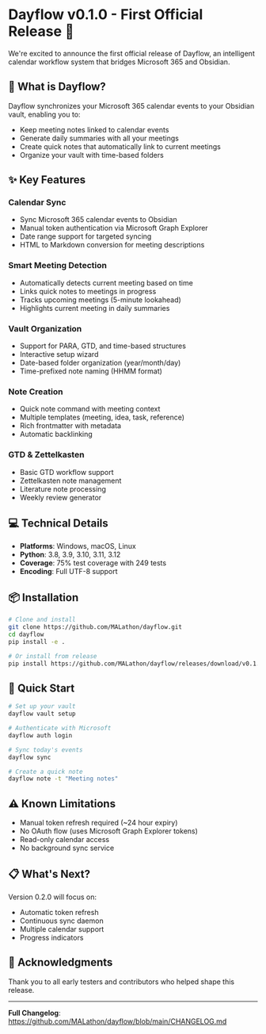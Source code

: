 # Dayflow v0.1.0 - First Official Release 🎉

We're excited to announce the first official release of Dayflow, an intelligent calendar workflow system that bridges Microsoft 365 and Obsidian.

## 🚀 What is Dayflow?

Dayflow synchronizes your Microsoft 365 calendar events to your Obsidian vault, enabling you to:
- Keep meeting notes linked to calendar events
- Generate daily summaries with all your meetings
- Create quick notes that automatically link to current meetings
- Organize your vault with time-based folders

## ✨ Key Features

### Calendar Sync
- Sync Microsoft 365 calendar events to Obsidian
- Manual token authentication via Microsoft Graph Explorer
- Date range support for targeted syncing
- HTML to Markdown conversion for meeting descriptions

### Smart Meeting Detection
- Automatically detects current meeting based on time
- Links quick notes to meetings in progress
- Tracks upcoming meetings (5-minute lookahead)
- Highlights current meeting in daily summaries

### Vault Organization
- Support for PARA, GTD, and time-based structures
- Interactive setup wizard
- Date-based folder organization (year/month/day)
- Time-prefixed note naming (HHMM format)

### Note Creation
- Quick note command with meeting context
- Multiple templates (meeting, idea, task, reference)
- Rich frontmatter with metadata
- Automatic backlinking

### GTD & Zettelkasten
- Basic GTD workflow support
- Zettelkasten note management
- Literature note processing
- Weekly review generator

## 💻 Technical Details

- **Platforms**: Windows, macOS, Linux
- **Python**: 3.8, 3.9, 3.10, 3.11, 3.12
- **Coverage**: 75% test coverage with 249 tests
- **Encoding**: Full UTF-8 support

## 📦 Installation

```bash
# Clone and install
git clone https://github.com/MALathon/dayflow.git
cd dayflow
pip install -e .

# Or install from release
pip install https://github.com/MALathon/dayflow/releases/download/v0.1.0/dayflow-0.1.0-py3-none-any.whl
```

## 🚀 Quick Start

```bash
# Set up your vault
dayflow vault setup

# Authenticate with Microsoft
dayflow auth login

# Sync today's events
dayflow sync

# Create a quick note
dayflow note -t "Meeting notes"
```

## ⚠️ Known Limitations

- Manual token refresh required (~24 hour expiry)
- No OAuth flow (uses Microsoft Graph Explorer tokens)
- Read-only calendar access
- No background sync service

## 📋 What's Next?

Version 0.2.0 will focus on:
- Automatic token refresh
- Continuous sync daemon
- Multiple calendar support
- Progress indicators

## 🙏 Acknowledgments

Thank you to all early testers and contributors who helped shape this release.

---

**Full Changelog**: https://github.com/MALathon/dayflow/blob/main/CHANGELOG.md

